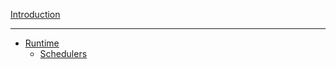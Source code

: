 
[Introduction](./introduction.md)

---

- [Runtime](./runtime/index.md)
  - [Schedulers](./runtime/schedulers/index.md)
